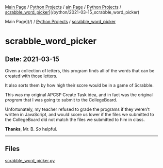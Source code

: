 [Main Page](/) / [Python Projects](/python) / [ain Page](/) / [Python Projects](/python) / [scrabble_word_picker](/python/2021-03-15_scrabble_word_picker)](/python/2021-03-15_scrabble_word_picker)

Main Page](/) / [Python Projects](/python) / [scrabble_word_picker](/python/2021-03-15_scrabble_word_picker)

# scrabble_word_picker

## Date: 2021-03-15

Given a collection of letters, this program finds all of the words that can be created with those letters.

It also sorts them by how high their score would be in a game of Scrabble.

This was my original APCSP Create Task idea, and in fact was the original *program* that I was going to submit to the CollegeBoard.

Unfortunately, my teacher refused to grade the programs if they weren't written in JavaScript, and would score us lower if the files we submitted to the CollegeBoard did not match the files we submitted to him in class.

**Thanks**, Mr. B. *So* helpful.

-----

## Files

[scrabble_word_picker.py](scrabble_word_picker.py)